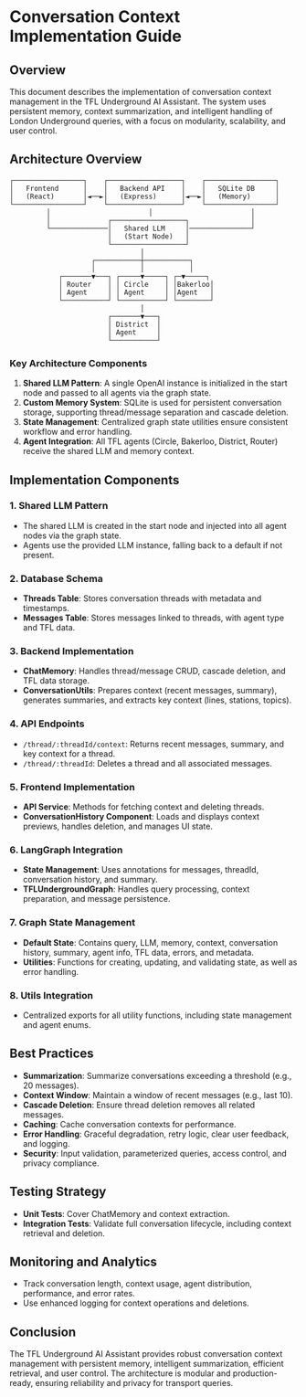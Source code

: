 # Conversation Context Implementation Guide

## Overview

This document describes the implementation of conversation context management in the TFL Underground AI Assistant. The system uses persistent memory, context summarization, and intelligent handling of London Underground queries, with a focus on modularity, scalability, and user control.

## Architecture Overview

```
┌─────────────────┐    ┌──────────────────┐    ┌─────────────────┐
│   Frontend      │    │   Backend API    │    │   SQLite DB     │
│   (React)       │◄──►│   (Express)      │◄──►│   (Memory)      │
└─────────────────┘    └──────────────────┘    └─────────────────┘
         │                        │                        │
         │              ┌──────────────────┐               │
         └──────────────│   Shared LLM     │───────────────┘
                        │   (Start Node)   │
                        └──────────────────┘
                                │
                    ┌───────────┼───────────┐
                    │           │           │
            ┌───────▼───┐ ┌─────▼─────┐ ┌─▼─────┐
            │ Router    │ │ Circle    │ │Bakerloo│
            │ Agent     │ │ Agent     │ │Agent   │
            └───────────┘ └───────────┘ └────────┘
                                │
                        ┌───────▼───┐
                        │ District  │
                        │ Agent     │
                        └───────────┘
```

### Key Architecture Components

1. **Shared LLM Pattern**: A single OpenAI instance is initialized in the start node and passed to all agents via the graph state.
2. **Custom Memory System**: SQLite is used for persistent conversation storage, supporting thread/message separation and cascade deletion.
3. **State Management**: Centralized graph state utilities ensure consistent workflow and error handling.
4. **Agent Integration**: All TFL agents (Circle, Bakerloo, District, Router) receive the shared LLM and memory context.

## Implementation Components

### 1. Shared LLM Pattern

- The shared LLM is created in the start node and injected into all agent nodes via the graph state.
- Agents use the provided LLM instance, falling back to a default if not present.

### 2. Database Schema

- **Threads Table**: Stores conversation threads with metadata and timestamps.
- **Messages Table**: Stores messages linked to threads, with agent type and TFL data.

### 3. Backend Implementation

- **ChatMemory**: Handles thread/message CRUD, cascade deletion, and TFL data storage.
- **ConversationUtils**: Prepares context (recent messages, summary), generates summaries, and extracts key context (lines, stations, topics).

### 4. API Endpoints

- `/thread/:threadId/context`: Returns recent messages, summary, and key context for a thread.
- `/thread/:threadId`: Deletes a thread and all associated messages.

### 5. Frontend Implementation

- **API Service**: Methods for fetching context and deleting threads.
- **ConversationHistory Component**: Loads and displays context previews, handles deletion, and manages UI state.

### 6. LangGraph Integration

- **State Management**: Uses annotations for messages, threadId, conversation history, and summary.
- **TFLUndergroundGraph**: Handles query processing, context preparation, and message persistence.

### 7. Graph State Management

- **Default State**: Contains query, LLM, memory, context, conversation history, summary, agent info, TFL data, errors, and metadata.
- **Utilities**: Functions for creating, updating, and validating state, as well as error handling.

### 8. Utils Integration

- Centralized exports for all utility functions, including state management and agent enums.

## Best Practices

- **Summarization**: Summarize conversations exceeding a threshold (e.g., 20 messages).
- **Context Window**: Maintain a window of recent messages (e.g., last 10).
- **Cascade Deletion**: Ensure thread deletion removes all related messages.
- **Caching**: Cache conversation contexts for performance.
- **Error Handling**: Graceful degradation, retry logic, clear user feedback, and logging.
- **Security**: Input validation, parameterized queries, access control, and privacy compliance.

## Testing Strategy

- **Unit Tests**: Cover ChatMemory and context extraction.
- **Integration Tests**: Validate full conversation lifecycle, including context retrieval and deletion.

## Monitoring and Analytics

- Track conversation length, context usage, agent distribution, performance, and error rates.
- Use enhanced logging for context operations and deletions.

## Conclusion

The TFL Underground AI Assistant provides robust conversation context management with persistent memory, intelligent summarization, efficient retrieval, and user control. The architecture is modular and production-ready, ensuring reliability and privacy for transport queries.
